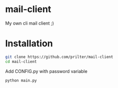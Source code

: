 # mail-client
My own cli mail client ;)  

# Installation  
```bash  
git clone https://github.com/prilter/mail-client
cd mail-client
```  
  
Add CONFIG.py with password variable  
  
```bash  
python main.py
```
